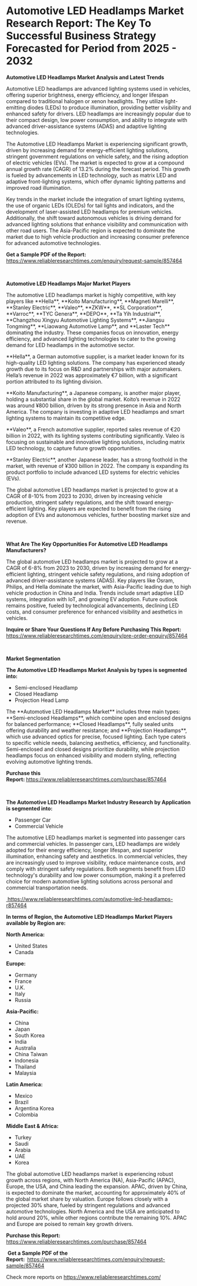 <p><h1>Automotive LED Headlamps Market Research Report: The Key To Successful Business Strategy Forecasted for Period from 2025 - 2032</h1></p><p><strong>Automotive LED Headlamps Market Analysis and Latest Trends</strong></p>
<p><p>Automotive LED headlamps are advanced lighting systems used in vehicles, offering superior brightness, energy efficiency, and longer lifespan compared to traditional halogen or xenon headlights. They utilize light-emitting diodes (LEDs) to produce illumination, providing better visibility and enhanced safety for drivers. LED headlamps are increasingly popular due to their compact design, low power consumption, and ability to integrate with advanced driver-assistance systems (ADAS) and adaptive lighting technologies.</p><p>The Automotive LED Headlamps Market is experiencing significant growth, driven by increasing demand for energy-efficient lighting solutions, stringent government regulations on vehicle safety, and the rising adoption of electric vehicles (EVs). The market is expected to grow at a compound annual growth rate (CAGR) of 13.2% during the forecast period. This growth is fueled by advancements in LED technology, such as matrix LED and adaptive front-lighting systems, which offer dynamic lighting patterns and improved road illumination.</p><p>Key trends in the market include the integration of smart lighting systems, the use of organic LEDs (OLEDs) for tail lights and indicators, and the development of laser-assisted LED headlamps for premium vehicles. Additionally, the shift toward autonomous vehicles is driving demand for advanced lighting solutions that enhance visibility and communication with other road users. The Asia-Pacific region is expected to dominate the market due to high vehicle production and increasing consumer preference for advanced automotive technologies.</p></p>
<p><strong>Get a Sample PDF of the Report:&nbsp;</strong> <a href="https://www.reliableresearchtimes.com/enquiry/request-sample/857464?utm_campaign=1933&utm_medium=2&utm_source=Github&utm_content=ia&utm_term=22012025&utm_id=automotive-led-headlamps">https://www.reliableresearchtimes.com/enquiry/request-sample/857464</a></p>
<p>&nbsp;</p>
<p><strong>Automotive LED Headlamps Major Market Players</strong></p>
<p><p>The automotive LED headlamps market is highly competitive, with key players like **Hella**, **Koito Manufacturing**, **Magneti Marelli**, **Stanley Electric**, **Valeo**, **ZKW**, **SL Corporation**, **Varroc**, **TYC Genera**, **DEPO**, **Ta Yih Industrial**, **Changzhou Xingyu Automotive Lighting Systems**, **Jiangsu Tongming**, **Liaowang Automotive Lamp**, and **Laster Tech** dominating the industry. These companies focus on innovation, energy efficiency, and advanced lighting technologies to cater to the growing demand for LED headlamps in the automotive sector.</p><p>**Hella**, a German automotive supplier, is a market leader known for its high-quality LED lighting solutions. The company has experienced steady growth due to its focus on R&D and partnerships with major automakers. Hella’s revenue in 2022 was approximately €7 billion, with a significant portion attributed to its lighting division.</p><p>**Koito Manufacturing**, a Japanese company, is another major player, holding a substantial share in the global market. Koito’s revenue in 2022 was around ¥800 billion, driven by its strong presence in Asia and North America. The company is investing in adaptive LED headlamps and smart lighting systems to maintain its competitive edge.</p><p>**Valeo**, a French automotive supplier, reported sales revenue of €20 billion in 2022, with its lighting systems contributing significantly. Valeo is focusing on sustainable and innovative lighting solutions, including matrix LED technology, to capture future growth opportunities.</p><p>**Stanley Electric**, another Japanese leader, has a strong foothold in the market, with revenue of ¥300 billion in 2022. The company is expanding its product portfolio to include advanced LED systems for electric vehicles (EVs).</p><p>The global automotive LED headlamps market is projected to grow at a CAGR of 8-10% from 2023 to 2030, driven by increasing vehicle production, stringent safety regulations, and the shift toward energy-efficient lighting. Key players are expected to benefit from the rising adoption of EVs and autonomous vehicles, further boosting market size and revenue.</p></p>
<p>&nbsp;</p>
<p><strong>What Are The Key Opportunities For Automotive LED Headlamps Manufacturers?</strong></p>
<p><p>The global automotive LED headlamps market is projected to grow at a CAGR of 6-8% from 2023 to 2030, driven by increasing demand for energy-efficient lighting, stringent vehicle safety regulations, and rising adoption of advanced driver-assistance systems (ADAS). Key players like Osram, Philips, and Hella dominate the market, with Asia-Pacific leading due to high vehicle production in China and India. Trends include smart adaptive LED systems, integration with IoT, and growing EV adoption. Future outlook remains positive, fueled by technological advancements, declining LED costs, and consumer preference for enhanced visibility and aesthetics in vehicles.</p></p>
<p><strong>Inquire or Share Your Questions If Any Before Purchasing This Report:</strong> <a href="https://www.reliableresearchtimes.com/enquiry/pre-order-enquiry/857464?utm_campaign=1933&utm_medium=2&utm_source=Github&utm_content=ia&utm_term=22012025&utm_id=automotive-led-headlamps">https://www.reliableresearchtimes.com/enquiry/pre-order-enquiry/857464</a></p>
<p>&nbsp;</p>
<p><strong>Market Segmentation</strong></p>
<p><strong>The Automotive LED Headlamps Market Analysis by types is segmented into:</strong></p>
<p><ul><li>Semi-enclosed Headlamp</li><li>Closed Headlamp</li><li>Projection Head Lamp</li></ul></p>
<p><p>The **Automotive LED Headlamps Market** includes three main types: **Semi-enclosed Headlamps**, which combine open and enclosed designs for balanced performance; **Closed Headlamps**, fully sealed units offering durability and weather resistance; and **Projection Headlamps**, which use advanced optics for precise, focused lighting. Each type caters to specific vehicle needs, balancing aesthetics, efficiency, and functionality. Semi-enclosed and closed designs prioritize durability, while projection headlamps focus on enhanced visibility and modern styling, reflecting evolving automotive lighting trends.</p></p>
<p><strong>Purchase this Report:&nbsp;</strong><a href="https://www.reliableresearchtimes.com/purchase/857464?utm_campaign=1933&utm_medium=2&utm_source=Github&utm_content=ia&utm_term=22012025&utm_id=automotive-led-headlamps">https://www.reliableresearchtimes.com/purchase/857464</a></p>
<p>&nbsp;</p>
<p><strong>The Automotive LED Headlamps Market Industry Research by Application is segmented into:</strong></p>
<p><ul><li>Passenger Car</li><li>Commercial Vehicle</li></ul></p>
<p><p>The automotive LED headlamps market is segmented into passenger cars and commercial vehicles. In passenger cars, LED headlamps are widely adopted for their energy efficiency, longer lifespan, and superior illumination, enhancing safety and aesthetics. In commercial vehicles, they are increasingly used to improve visibility, reduce maintenance costs, and comply with stringent safety regulations. Both segments benefit from LED technology's durability and low power consumption, making it a preferred choice for modern automotive lighting solutions across personal and commercial transportation needs.</p></p>
<p><a href="https://www.reliableresearchtimes.com/automotive-led-headlamps-r857464?utm_campaign=1933&utm_medium=2&utm_source=Github&utm_content=ia&utm_term=22012025&utm_id=automotive-led-headlamps">&nbsp;https://www.reliableresearchtimes.com/automotive-led-headlamps-r857464</a></p>
<p><strong>In terms of Region, the Automotive LED Headlamps Market Players available by Region are:</strong></p>
<p>
    <p> <strong> North America: </strong>
        <ul>
            <li>United States</li>
            <li>Canada</li>
        </ul>
        </p> 
    <p> <strong> Europe: </strong>
        <ul>
            <li>Germany</li>
            <li>France</li>
            <li>U.K.</li>
            <li>Italy</li>
            <li>Russia</li>
        </ul>
        </p> 
    <p> <strong> Asia-Pacific: </strong>
        <ul>
            <li>China</li>
            <li>Japan</li>
            <li>South Korea</li>
            <li>India</li>
            <li>Australia</li>
            <li>China Taiwan</li>
            <li>Indonesia</li>
            <li>Thailand</li>
            <li>Malaysia</li>
        </ul>
        </p> 
    <p> <strong> Latin America: </strong>
        <ul>
            <li>Mexico</li>
            <li>Brazil</li>
            <li>Argentina Korea</li>
            <li>Colombia</li>
        </ul>
        </p> 
    <p> <strong> Middle East & Africa: </strong>
        <ul>
            <li>Turkey</li>
            <li>Saudi</li>
            <li>Arabia</li>
            <li>UAE</li>
            <li>Korea</li>
        </ul>
    </p>
    </p>
<p><p>The global automotive LED headlamps market is experiencing robust growth across regions, with North America (NA), Asia-Pacific (APAC), Europe, the USA, and China leading the expansion. APAC, driven by China, is expected to dominate the market, accounting for approximately 40% of the global market share by valuation. Europe follows closely with a projected 30% share, fueled by stringent regulations and advanced automotive technologies. North America and the USA are anticipated to hold around 20%, while other regions contribute the remaining 10%. APAC and Europe are poised to remain key growth drivers.</p></p>
<p><strong>Purchase this Report: </strong><a href="https://www.reliableresearchtimes.com/purchase/857464?utm_campaign=1933&utm_medium=2&utm_source=Github&utm_content=ia&utm_term=22012025&utm_id=automotive-led-headlamps">https://www.reliableresearchtimes.com/purchase/857464</a></p>
<p>&nbsp;<strong>Get a Sample PDF of the Report:&nbsp;&nbsp;</strong><a href="https://www.reliableresearchtimes.com/enquiry/request-sample/857464?utm_campaign=1933&utm_medium=2&utm_source=Github&utm_content=ia&utm_term=22012025&utm_id=automotive-led-headlamps">https://www.reliableresearchtimes.com/enquiry/request-sample/857464</a></p>
<p><strong></strong></p>
<p>Check more reports on <a href="https://www.reliableresearchtimes.com/?utm_campaign=1933&utm_medium=2&utm_source=Github&utm_content=ia&utm_term=22012025&utm_id=automotive-led-headlamps">https://www.reliableresearchtimes.com/</a></p>